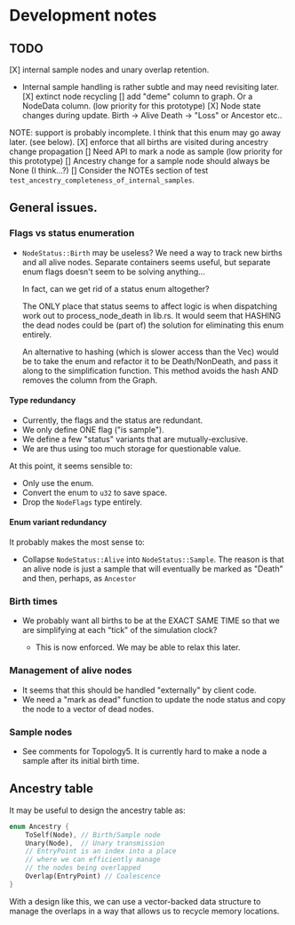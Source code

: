 # Development notes

## TODO

[X] internal sample nodes and unary overlap retention.
   * Internal sample handling is rather subtle
     and may need revisiting later.
[X] extinct node recycling
[] add "deme" column to graph.  Or a NodeData column.
   (low priority for this prototype)
[X] Node state changes during update.
   Birth -> Alive
   Death -> "Loss" or Ancestor
   etc..

   NOTE: support is probably incomplete.
   I think that this enum may go away later.
   (see below).
[X] enforce that all births are visited during
   ancestry change propagation
[] Need API to mark a node as sample
   (low priority for this prototype)
[] Ancestry change for a sample node
   should always be None (I think...?)
[] Consider the NOTEs section of test `test_ancestry_completeness_of_internal_samples`.

## General issues.

### Flags vs status enumeration

* `NodeStatus::Birth` may be useless?
   We need a way to track new births and
   all alive nodes.  Separate containers
   seems useful, but separate enum flags doesn't
   seem to be solving anything...

   In fact, can we get rid of a status enum altogether?

   The ONLY place that status seems to affect logic
   is when dispatching work out to process_node_death in lib.rs. 
   It would seem that HASHING the dead nodes could be (part of)
   the solution for eliminating this enum entirely.

   An alternative to hashing (which is slower access than the Vec)
   would be to take the enum and refactor it to be Death/NonDeath,
   and pass it along to the simplification function.
   This method avoids the hash AND removes the column from the
   Graph.

#### Type redundancy

* Currently, the flags and the status are redundant.
* We only define ONE flag ("is sample").
* We define a few "status" variants that are mutually-exclusive.
* We are thus using too much storage for questionable value.

At this point, it seems sensible to:

* Only use the enum.
* Convert the enum to `u32` to save space.
* Drop the `NodeFlags` type entirely.

#### Enum variant redundancy

It probably makes the most sense to:

* Collapse `NodeStatus::Alive` into `NodeStatus::Sample`.
  The reason is that an alive node is just a sample
  that will eventually be marked as "Death" and then,
  perhaps, as `Ancestor`

### Birth times

* We probably want all births to be at the EXACT SAME TIME
so that we are simplifying at each "tick" of the simulation clock?

  - This is now enforced.  We may be able to relax this later.

### Management of alive nodes

* It seems that this should be handled "externally" by client code.
* We need a "mark as dead" function to update the node status and copy
  the node to a vector of dead nodes.

### Sample nodes

* See comments for Topology5. It is currently hard to make a node
  a sample after its initial birth time.

## Ancestry table

It may be useful to design the ancestry table as:

```rust
enum Ancestry {
    ToSelf(Node), // Birth/Sample node
    Unary(Node),  // Unary transmission
    // EntryPoint is an index into a place
    // where we can efficiently manage
    // the nodes being overlapped
    Overlap(EntryPoint) // Coalescence
}
```

With a design like this, we can use a vector-backed
data structure to manage the overlaps in a way
that allows us to recycle memory locations.
